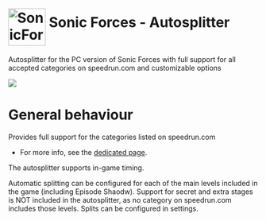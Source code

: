 <h1> <img src="https://raw.githubusercontent.com/SonicSpeedrunning/LiveSplit.SonicForces/main/sonic-forces-logo.svg" alt="SonicForces" height="75" align="middle" /> Sonic Forces - Autosplitter</h1>

Autosplitter for the PC version of Sonic Forces with full support for all accepted categories on speedrun.com and customizable options

<img src="https://raw.githubusercontent.com/SonicSpeedrunning/LiveSplit.SonicForces/main/settings.png">

# General behaviour

Provides full support for the categories listed on speedrun.com
- For more info, see the <a href="https://www.speedrun.com/sonic_colors_ultimate">dedicated page</a>.

The autosplitter supports in-game timing.

Automatic splitting can be configured for each of the main levels included in the game (including Episode Shaodw).
Support for secret and extra stages is NOT included in the autosplitter, as no category on speedrun.com includes those levels.
Splits can be configured in settings.